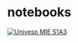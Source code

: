 # notebooks


[![Univesp MIE S1A3](https://colab.research.google.com/assets/colab-badge.svg)](https://colab.research.google.com/github/JoseWRPereira/notebooks/blob/main/univesp_mie_s1a3.ipynb)
